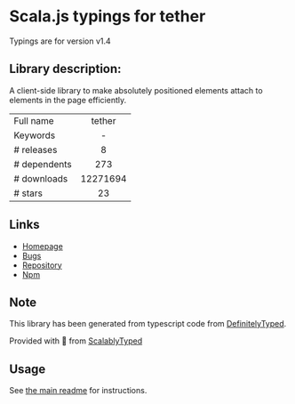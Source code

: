 
# Scala.js typings for tether

Typings are for version v1.4

## Library description:
A client-side library to make absolutely positioned elements attach to elements in the page efficiently.

|                    |                 |
| ------------------ | :-------------: |
| Full name          | tether |
| Keywords           | - |
| # releases         | 8 |
| # dependents       | 273 |
| # downloads        | 12271694 |
| # stars            | 23 |

## Links
- [Homepage](https://github.com/HubSpot/tether#readme)
- [Bugs](https://github.com/HubSpot/tether/issues)
- [Repository](https://github.com/HubSpot/tether)
- [Npm](https://www.npmjs.com/package/tether)
    


## Note
This library has been generated from typescript code from [DefinitelyTyped](https://definitelytyped.org).

Provided with :purple_heart: from [ScalablyTyped](https://github.com/oyvindberg/ScalablyTyped)

## Usage
See [the main readme](../../readme.md) for instructions.



